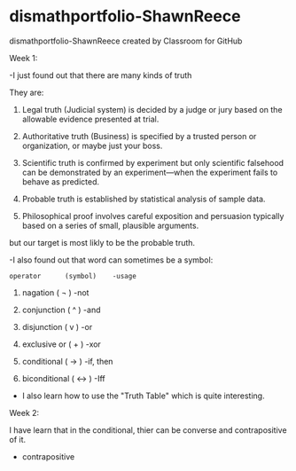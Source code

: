 # dismathportfolio-ShawnReece
dismathportfolio-ShawnReece created by Classroom for GitHub

Week 1:

-I just found out that there are many kinds of truth

They are:

1. Legal truth (Judicial system) is decided by a judge or jury based on the allowable evidence presented at trial.

2. Authoritative truth (Business) is specified by a trusted person or organization, or maybe just your boss.

3. Scientific truth is confirmed by experiment but only scientific falsehood can be demonstrated by an experiment—when the experiment fails to behave as predicted.

4. Probable truth is established by statistical analysis of sample data.

5. Philosophical proof involves careful exposition and persuasion typically based on a series of small, plausible arguments.

but our target is most likly to be the probable truth.

-I also found out that word can sometimes be a symbol:

    operator      (symbol)    -usage

1. nagation ( ¬ )        -not

2. conjunction      ( ^ )         -and

3. disjunction      ( v )        -or

4. exclusive or     ( + )         -xor

5. conditional      ( -> )     -if, then

6. biconditional   ( <-> )      -Iff

- I also learn how to use the "Truth Table" which is quite interesting.



Week 2: 

I have learn that in the conditional, thier can be converse and contrapositive of it.

* contrapositive
